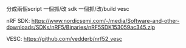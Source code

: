 分成兩個script 
一個抓/改 sdk
一個抓/改/build vesc

nRF SDK:
  https://www.nordicsemi.com/-/media/Software-and-other-downloads/SDKs/nRF5/Binaries/nRF5SDK153059ac345.zip

VESC:
  https://github.com/vedderb/nrf52_vesc

